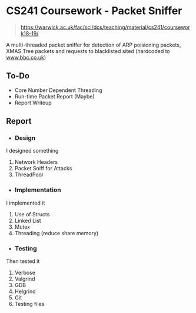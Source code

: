 # CS241 Coursework - Packet Sniffer
> https://warwick.ac.uk/fac/sci/dcs/teaching/material/cs241/coursework18-19/

A multi-threaded packet sniffer for detection of ARP poisioning packets, XMAS Tree packets and requests to blacklisted sited (hardcoded to www.bbc.co.uk)

## To-Do
 - Core Number Dependent Threading
 - Run-time Packet Report (Maybe)
 - Report Writeup

## Report
* ### Design
I designed something
1. Network Headers
2. Packet Sniff for Attacks
3. ThreadPool
* ### Implementation
I implemented it
1. Use of Structs
2. Linked List
3. Mutex
4. Threading (reduce share memory)
* ### Testing
Then tested it
1. Verbose
2. Valgrind
3. GDB
4. Helgrind
5. Git
6. Testing files
